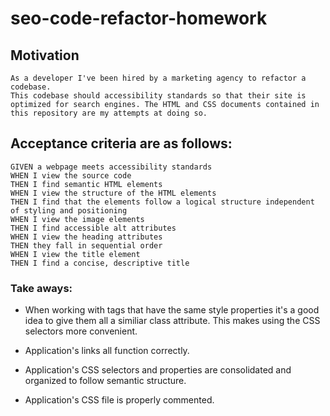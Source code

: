 # seo-code-refactor-homework

## Motivation

```
As a developer I've been hired by a marketing agency to refactor a codebase. 
This codebase should accessibility standards so that their site is optimized for search engines. The HTML and CSS documents contained in this repository are my attempts at doing so.
```

## Acceptance criteria are as follows:

```
GIVEN a webpage meets accessibility standards
WHEN I view the source code
THEN I find semantic HTML elements
WHEN I view the structure of the HTML elements
THEN I find that the elements follow a logical structure independent of styling and positioning
WHEN I view the image elements
THEN I find accessible alt attributes
WHEN I view the heading attributes
THEN they fall in sequential order
WHEN I view the title element
THEN I find a concise, descriptive title
```


### Take aways:

* When working with tags that have the same style properties it's a good idea to give them all a similiar class attribute. This makes  using the CSS selectors more convenient.

* Application's links all function correctly.

* Application's CSS selectors and properties are consolidated and organized to follow semantic structure.

* Application's CSS file is properly commented.

